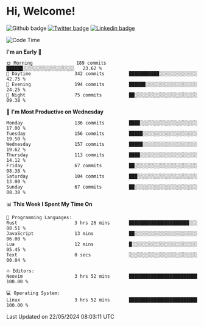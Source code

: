   # Hi, Welcome!
  ![Github badge](https://img.shields.io/github/followers/kraken-afk.svg?style=social&label=Follow&maxAge=2592000)
  [![Twitter badge](https://img.shields.io/badge/-Twitter-00acee?style=flat-square&logo=Twitter&logoColor=white)](https://twitter.com/trshppl)
  [![Linkedin badge](https://img.shields.io/badge/LinkedIn-0077B5?style=flat-square&logo=linkedin&logoColor=white)](https://www.linkedin.com/in/noveanrer)
<!--START_SECTION:waka-->
![Code Time](http://img.shields.io/badge/Code%20Time-221%20hrs%2049%20mins-blue)

**I'm an Early 🐤** 

```text
🌞 Morning                189 commits         ██████░░░░░░░░░░░░░░░░░░░   23.62 % 
🌆 Daytime                342 commits         ███████████░░░░░░░░░░░░░░   42.75 % 
🌃 Evening                194 commits         ██████░░░░░░░░░░░░░░░░░░░   24.25 % 
🌙 Night                  75 commits          ██░░░░░░░░░░░░░░░░░░░░░░░   09.38 % 
```
📅 **I'm Most Productive on Wednesday** 

```text
Monday                   136 commits         ████░░░░░░░░░░░░░░░░░░░░░   17.00 % 
Tuesday                  156 commits         █████░░░░░░░░░░░░░░░░░░░░   19.50 % 
Wednesday                157 commits         █████░░░░░░░░░░░░░░░░░░░░   19.62 % 
Thursday                 113 commits         ████░░░░░░░░░░░░░░░░░░░░░   14.12 % 
Friday                   67 commits          ██░░░░░░░░░░░░░░░░░░░░░░░   08.38 % 
Saturday                 104 commits         ███░░░░░░░░░░░░░░░░░░░░░░   13.00 % 
Sunday                   67 commits          ██░░░░░░░░░░░░░░░░░░░░░░░   08.38 % 
```


📊 **This Week I Spent My Time On** 

```text
💬 Programming Languages: 
Rust                     3 hrs 26 mins       ██████████████████████░░░   88.51 % 
JavaScript               13 mins             ██░░░░░░░░░░░░░░░░░░░░░░░   06.00 % 
Lua                      12 mins             █░░░░░░░░░░░░░░░░░░░░░░░░   05.45 % 
Text                     0 secs              ░░░░░░░░░░░░░░░░░░░░░░░░░   00.04 % 

🔥 Editors: 
Neovim                   3 hrs 52 mins       █████████████████████████   100.00 % 

💻 Operating System: 
Linux                    3 hrs 52 mins       █████████████████████████   100.00 % 
```


 Last Updated on 22/05/2024 08:03:11 UTC
<!--END_SECTION:waka-->